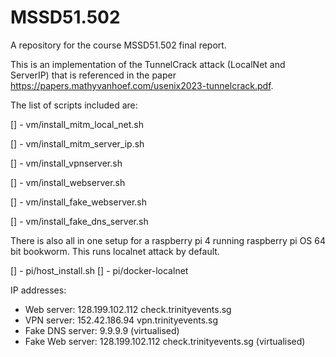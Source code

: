 # MSSD51.502

A repository for the course MSSD51.502 final report.

This is an implementation of the TunnelCrack attack (LocalNet and ServerIP) that is referenced in the paper https://papers.mathyvanhoef.com/usenix2023-tunnelcrack.pdf.

The list of scripts included are:

[] - vm/install_mitm_local_net.sh

[] - vm/install_mitm_server_ip.sh

[] - vm/install_vpnserver.sh

[] - vm/install_webserver.sh

[] - vm/install_fake_webserver.sh

[] - vm/install_fake_dns_server.sh

There is also all in one setup for a raspberry pi 4 running raspberry pi OS 64 bit bookworm. This runs localnet attack by default.

[] - pi/host_install.sh
[] - pi/docker-localnet

IP addresses:
- Web server: 128.199.102.112 check.trinityevents.sg
- VPN server: 152.42.186.94 vpn.trinityevents.sg
- Fake DNS server: 9.9.9.9 (virtualised)
- Fake Web server: 128.199.102.112 check.trinityevents.sg (virtualised)
